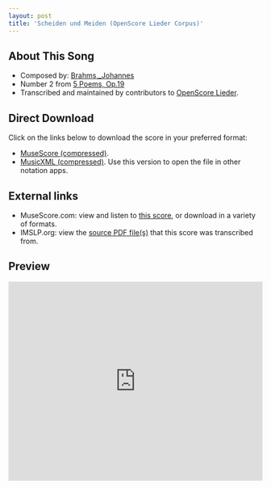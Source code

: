 ```yaml
---
layout: post
title: 'Scheiden und Meiden (OpenScore Lieder Corpus)'
---
```


## About This Song

- Composed by: [Brahms,_Johannes](https://fourscoreandmore.org/openscore/lieder/Brahms,_Johannes)
- Number 2 from [5 Poems, Op.19](https://fourscoreandmore.org/openscore/lieder/Brahms,_Johannes/5_Poems,_Op.19)
- Transcribed and maintained by contributors to [OpenScore Lieder].

[OpenScore Lieder]: https://musescore.com/openscore-lieder-corpus

## Direct Download

Click on the links below to download the score in your preferred format:
- [MuseScore (compressed)](https://github.com/openscore/lieder/blob/main/scores/Brahms,_Johannes/5_Poems,_Op.19/2_Scheiden_und_Meiden/lc5069028.mscz?raw=true).
- [MusicXML (compressed)](https://github.com/openscore/lieder/blob/main/scores/Brahms,_Johannes/5_Poems,_Op.19/2_Scheiden_und_Meiden/lc5069028.mxl?raw=true). Use this version to open the file in other notation apps.

## External links

- MuseScore.com: view and listen to [this score][MuseScore], or download in a variety of formats.
- IMSLP.org: view the [source PDF file(s)][IMSLP] that this score was transcribed from.

[MuseScore]: https://musescore.com/score/5069028
[IMSLP]: https://imslp.org/wiki/Special:ReverseLookup/97696

## Preview

<iframe width="100%" height="394" src="https://musescore.com/openscore-lieder-corpus/scores/5069028/embed" frameborder="0" allowfullscreen allow="autoplay; fullscreen"></iframe>
